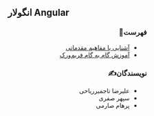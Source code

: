<div dir="rtl">
<div style="text-align: center">
  
## Angular انگولار

</div>

### فهرست📝
  - [آشنایی با مفاهیم مقدماتی](./Introduction)
  - [آموزش گام به گام فریم‌ورک](./Tutorial)


### نویسندگان✍️
  - علیرضا تاجمیرریاحی
  - سپهر صفری
  - پرهام صارمی
</div>
